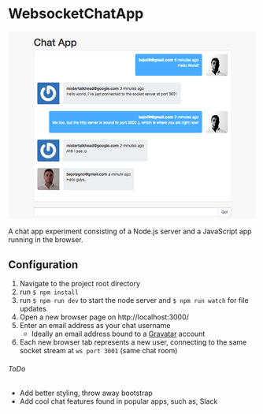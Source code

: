 # WebsocketChatApp
![Screenshot of the app](repomedia/Conversation.png)

A chat app experiment consisting of a Node.js server and a JavaScript app running in the browser.

## Configuration
1. Navigate to the project root directory
2. run `$ npm install`
3. run `$ npm run dev` to start the node server and `$ npm run watch` for file updates
4. Open a new browser page on http://localhost:3000/
5. Enter an email address as your chat username
    * Ideally an email address bound to a [Gravatar](https://en.gravatar.com/) account
6. Each new browser tab represents a new user, connecting to the same socket stream at `ws port 3001` (same chat room)

###### ToDo
* Add better styling, throw away bootstrap
* Add cool chat features found in popular apps, such as, Slack
